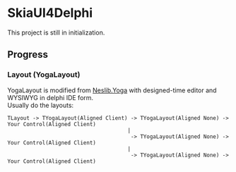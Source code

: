 # SkiaUI4Delphi  
This project is still in initialization.  

## Progress
### Layout (YogaLayout)
YogaLayout is modified from [Neslib.Yoga](https://github.com/neslib/Neslib.Yoga) with designed-time editor and WYSIWYG in delphi IDE form.  
Usually do the layouts:
```
TLayout -> TYogaLayout(Aligned Client) -> TYogaLayout(Aligned None) -> Your Control(Aligned Client)
                                      |  
                                       -> TYogaLayout(Aligned None) -> Your Control(Aligned Client)
                                      |  
                                       -> TYogaLayout(Aligned None) -> Your Control(Aligned Client)
```

